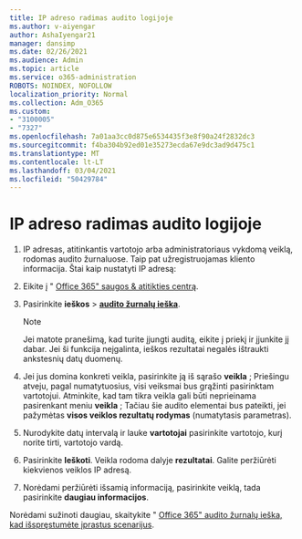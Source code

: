 ```yaml
---
title: IP adreso radimas audito logijoje
ms.author: v-aiyengar
author: AshaIyengar21
manager: dansimp
ms.date: 02/26/2021
ms.audience: Admin
ms.topic: article
ms.service: o365-administration
ROBOTS: NOINDEX, NOFOLLOW
localization_priority: Normal
ms.collection: Adm_O365
ms.custom:
- "3100005"
- "7327"
ms.openlocfilehash: 7a01aa3cc0d875e6534435f3e8f90a24f2832dc3
ms.sourcegitcommit: f4ba304b92ed01e35273ecda67e9dc3ad9d475c1
ms.translationtype: MT
ms.contentlocale: lt-LT
ms.lasthandoff: 03/04/2021
ms.locfileid: "50429784"
---
```

# <a name="find-the-ip-address-in-audit-log"></a>IP adreso radimas audito logijoje

1. IP adresas, atitinkantis vartotojo arba administratoriaus vykdomą veiklą, rodomas audito žurnaluose. Taip pat užregistruojamas kliento informacija. Štai kaip nustatyti IP adresą:

1. Eikite į " [Office 365" saugos & atitikties centrą](https://go.microsoft.com/fwlink/p/?linkid=2077143).
1. Pasirinkite **ieškos**  >  **[audito žurnalų ieška](https://go.microsoft.com/fwlink/?linkid=2103759)**.
    > [!NOTE]
    > Jei matote pranešimą, kad turite įjungti auditą, eikite į priekį ir įjunkite jį dabar. Jei ši funkcija neįgalinta, ieškos rezultatai negalės ištraukti ankstesnių datų duomenų.
1. Jei jus domina konkreti veikla, pasirinkite ją iš sąrašo **veikla** ; Priešingu atveju, pagal numatytuosius, visi veiksmai bus grąžinti pasirinktam vartotojui. Atminkite, kad tam tikra veikla gali būti neprieinama pasirenkant meniu **veikla** ; Tačiau šie audito elementai bus pateikti, jei pažymėtas **visos veiklos rezultatų rodymas** (numatytasis parametras).
1. Nurodykite datų intervalą ir lauke **vartotojai** pasirinkite vartotojo, kurį norite tirti, vartotojo vardą.
1. Pasirinkite **Ieškoti**. Veikla rodoma dalyje **rezultatai**. Galite peržiūrėti kiekvienos veiklos IP adresą.
1. Norėdami peržiūrėti išsamią informaciją, pasirinkite veiklą, tada pasirinkite **daugiau informacijos**.

Norėdami sužinoti daugiau, skaitykite " [Office 365" audito žurnalų ieška, kad išspręstumėte įprastus scenarijus](https://go.microsoft.com/fwlink/?linkid=2103944).